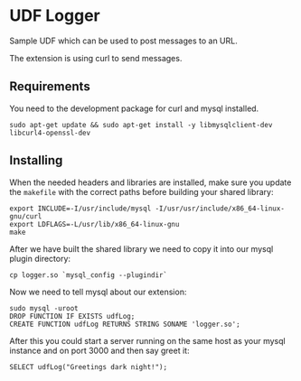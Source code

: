 # UDF Logger

Sample UDF which can be used to post messages to an URL.

The extension is using curl to send messages.

## Requirements

You need to the development package for curl and mysql installed.

    sudo apt-get update && sudo apt-get install -y libmysqlclient-dev libcurl4-openssl-dev

## Installing

When the needed headers and libraries are installed, make sure you update the `makefile` with the correct paths before building your shared library:

    export INCLUDE=-I/usr/include/mysql -I/usr/usr/include/x86_64-linux-gnu/curl
    export LDFLAGS=-L/usr/lib/x86_64-linux-gnu
    make

After we have built the shared library we need to copy it into our mysql plugin directory:

    cp logger.so `mysql_config --plugindir`

Now we need to tell mysql about our extension:

    sudo mysql -uroot
    DROP FUNCTION IF EXISTS udfLog;
    CREATE FUNCTION udfLog RETURNS STRING SONAME 'logger.so';

After this you could start a server running on the same host as your mysql instance and on port 3000 and then say greet it:

    SELECT udfLog("Greetings dark night!");
